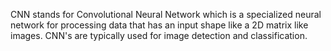 CNN stands for Convolutional Neural Network which is a specialized neural network for processing data that has an input shape like a 2D matrix like images. CNN's are typically used for image detection and classification.
